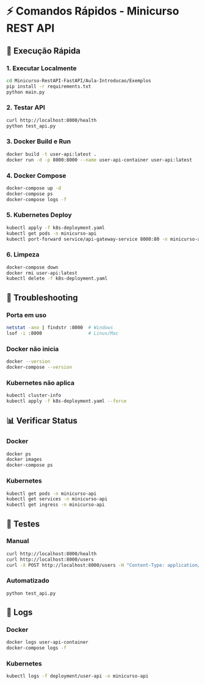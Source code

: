 # ⚡ Comandos Rápidos - Minicurso REST API

## 🚀 Execução Rápida

### 1. Executar Localmente
```bash
cd Minicurso-RestAPI-FastAPI/Aula-Introducao/Exemplos
pip install -r requirements.txt
python main.py
```

### 2. Testar API
```bash
curl http://localhost:8000/health
python test_api.py
```

### 3. Docker Build e Run
```bash
docker build -t user-api:latest .
docker run -d -p 8000:8000 --name user-api-container user-api:latest
```

### 4. Docker Compose
```bash
docker-compose up -d
docker-compose ps
docker-compose logs -f
```

### 5. Kubernetes Deploy
```bash
kubectl apply -f k8s-deployment.yaml
kubectl get pods -n minicurso-api
kubectl port-forward service/api-gateway-service 8000:80 -n minicurso-api
```

### 6. Limpeza
```bash
docker-compose down
docker rmi user-api:latest
kubectl delete -f k8s-deployment.yaml
```

## 🔧 Troubleshooting

### Porta em uso
```bash
netstat -ano | findstr :8000  # Windows
lsof -i :8000                 # Linux/Mac
```

### Docker não inicia
```bash
docker --version
docker-compose --version
```

### Kubernetes não aplica
```bash
kubectl cluster-info
kubectl apply -f k8s-deployment.yaml --force
```

## 📊 Verificar Status

### Docker
```bash
docker ps
docker images
docker-compose ps
```

### Kubernetes
```bash
kubectl get pods -n minicurso-api
kubectl get services -n minicurso-api
kubectl get ingress -n minicurso-api
```

## 🧪 Testes

### Manual
```bash
curl http://localhost:8000/health
curl http://localhost:8000/users
curl -X POST http://localhost:8000/users -H "Content-Type: application/json" -d '{"name": "Teste", "email": "teste@email.com", "age": 25}'
```

### Automatizado
```bash
python test_api.py
```

## 📝 Logs

### Docker
```bash
docker logs user-api-container
docker-compose logs -f
```

### Kubernetes
```bash
kubectl logs -f deployment/user-api -n minicurso-api
```
